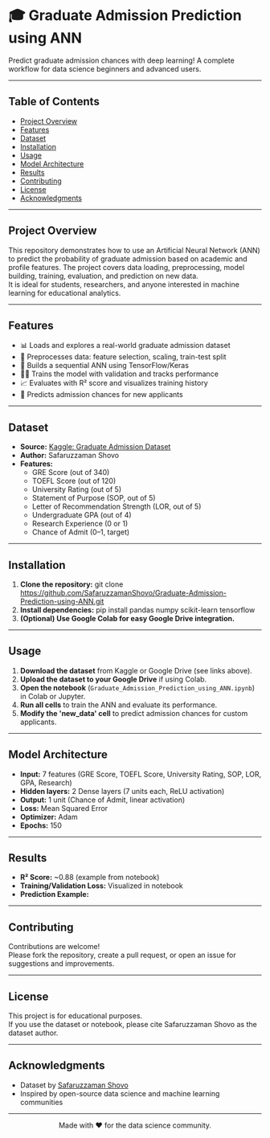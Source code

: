<div align="left">

# 🎓 Graduate Admission Prediction using ANN

Predict graduate admission chances with deep learning! A complete workflow for data science beginners and advanced users.


</div>

---

## Table of Contents

- [Project Overview](#project-overview)
- [Features](#features)
- [Dataset](#dataset)
- [Installation](#installation)
- [Usage](#usage)
- [Model Architecture](#model-architecture)
- [Results](#results)
- [Contributing](#contributing)
- [License](#license)
- [Acknowledgments](#acknowledgments)

---

## Project Overview

This repository demonstrates how to use an Artificial Neural Network (ANN) to predict the probability of graduate admission based on academic and profile features. The project covers data loading, preprocessing, model building, training, evaluation, and prediction on new data.  
It is ideal for students, researchers, and anyone interested in machine learning for educational analytics.

---

## Features

- 📊 Loads and explores a real-world graduate admission dataset
- 🧹 Preprocesses data: feature selection, scaling, train-test split
- 🧠 Builds a sequential ANN using TensorFlow/Keras
- 🏋️‍♂️ Trains the model with validation and tracks performance
- 📈 Evaluates with R² score and visualizes training history
- 🔮 Predicts admission chances for new applicants

---

## Dataset

- **Source:** [Kaggle: Graduate Admission Dataset](https://www.kaggle.com/datasets/safaruzzamanshovo/graduate-admission-dataset)
- **Author:** Safaruzzaman Shovo
- **Features:**
  - GRE Score (out of 340)
  - TOEFL Score (out of 120)
  - University Rating (out of 5)
  - Statement of Purpose (SOP, out of 5)
  - Letter of Recommendation Strength (LOR, out of 5)
  - Undergraduate GPA (out of 4)
  - Research Experience (0 or 1)
  - Chance of Admit (0–1, target)

---

## Installation

1. **Clone the repository:**
              git clone https://github.com/SafaruzzamanShovo/Graduate-Admission-Prediction-using-ANN.git
2. **Install dependencies:**
             pip install pandas numpy scikit-learn tensorflow
3. **(Optional) Use Google Colab for easy Google Drive integration.**


---

## Usage

1. **Download the dataset** from Kaggle or Google Drive (see links above).
2. **Upload the dataset to your Google Drive** if using Colab.
3. **Open the notebook** (`Graduate_Admission_Prediction_using_ANN.ipynb`) in Colab or Jupyter.
4. **Run all cells** to train the ANN and evaluate its performance.
5. **Modify the 'new_data' cell** to predict admission chances for custom applicants.

---

## Model Architecture

- **Input:** 7 features (GRE Score, TOEFL Score, University Rating, SOP, LOR, GPA, Research)
- **Hidden layers:** 2 Dense layers (7 units each, ReLU activation)
- **Output:** 1 unit (Chance of Admit, linear activation)
- **Loss:** Mean Squared Error
- **Optimizer:** Adam
- **Epochs:** 150

---

## Results

- **R² Score:** ~0.88 (example from notebook)
- **Training/Validation Loss:** Visualized in notebook
- **Prediction Example:**

---

## Contributing

Contributions are welcome!  
Please fork the repository, create a pull request, or open an issue for suggestions and improvements.

---

## License

This project is for educational purposes.  
If you use the dataset or notebook, please cite Safaruzzaman Shovo as the dataset author.

---

## Acknowledgments

- Dataset by [Safaruzzaman Shovo](https://www.kaggle.com/safaruzzamanshovo)
- Inspired by open-source data science and machine learning communities

---

<div align="center">

Made with ❤️ for the data science community.

</div>


